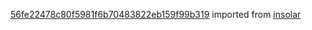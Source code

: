 [56fe22478c80f5981f6b70483822eb159f99b319](https://github.com/insolar/insolar/commit/56fe22478c80f5981f6b70483822eb159f99b319) imported from [insolar](https://github.com/insolar/insolar)
